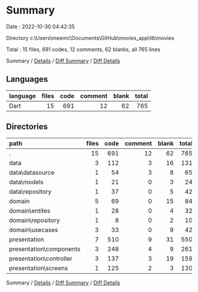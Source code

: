 # Summary

Date : 2022-10-30 04:42:35

Directory c:\\Users\\meemc\\Documents\\GitHub\\movies_app\\lib\\movies

Total : 15 files,  691 codes, 12 comments, 62 blanks, all 765 lines

Summary / [Details](details.md) / [Diff Summary](diff.md) / [Diff Details](diff-details.md)

## Languages
| language | files | code | comment | blank | total |
| :--- | ---: | ---: | ---: | ---: | ---: |
| Dart | 15 | 691 | 12 | 62 | 765 |

## Directories
| path | files | code | comment | blank | total |
| :--- | ---: | ---: | ---: | ---: | ---: |
| . | 15 | 691 | 12 | 62 | 765 |
| data | 3 | 112 | 3 | 16 | 131 |
| data\\datasource | 1 | 54 | 3 | 8 | 65 |
| data\\models | 1 | 21 | 0 | 3 | 24 |
| data\\repository | 1 | 37 | 0 | 5 | 42 |
| domain | 5 | 69 | 0 | 15 | 84 |
| domain\\entites | 1 | 28 | 0 | 4 | 32 |
| domain\\repository | 1 | 8 | 0 | 2 | 10 |
| domain\\usecases | 3 | 33 | 0 | 9 | 42 |
| presentation | 7 | 510 | 9 | 31 | 550 |
| presentation\\components | 3 | 248 | 4 | 9 | 261 |
| presentation\\controller | 3 | 137 | 3 | 19 | 159 |
| presentation\\screens | 1 | 125 | 2 | 3 | 130 |

Summary / [Details](details.md) / [Diff Summary](diff.md) / [Diff Details](diff-details.md)